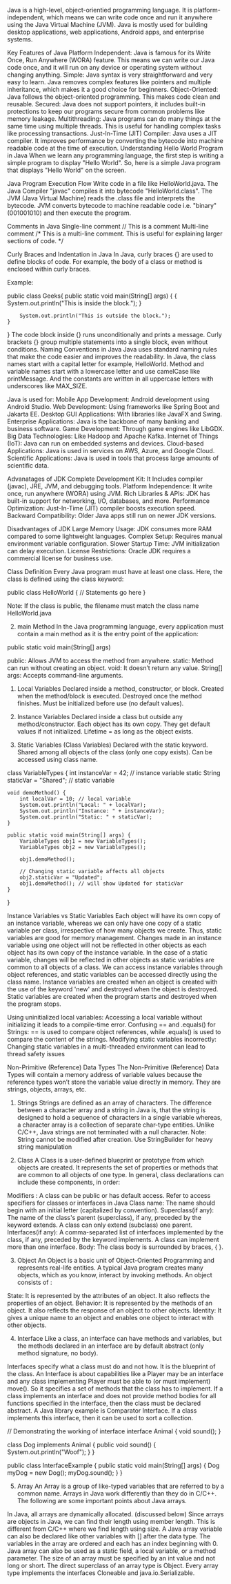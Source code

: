 Java is a high-level, object-orientied programming language. It is platform-independent, which means we can write code once and run it anywhere using the Java Virtual Machine (JVM). Java is mostly used for building desktop applications, web applications, Android apps, and enterprise systems.


Key Features of Java
Platform Independent: Java is famous for its Write Once, Run Anywhere (WORA) feature. This means we can write our Java code once, and it will run on any device or operating system without changing anything.
Simple: Java syntax is very straightforward and very easy to learn. Java removes complex features like pointers and multiple inheritance, which makes it a good choice for beginners.
Object-Oriented: Java follows the object-oriented programming. This makes code clean and reusable.
Secured: Java does not support pointers, it includes built-in protections to keep our programs secure from common problems like memory leakage.
Multithreading: Java programs can do many things at the same time using multiple threads. This is useful for handling complex tasks like processing transactions.
Just-In-Time (JIT) Compiler: Java uses a JIT compiler. It improves performance by converting the bytecode into machine readable code at the time of execution.
Understanding Hello World Program in Java
When we learn any programming language, the first step is writing a simple program to display "Hello World". So, here is a simple Java program that displays "Hello World" on the screen.


Java Program Execution Flow
Write code in a file like HelloWorld.java.
The Java Compiler "javac" compiles it into bytecode "HelloWorld.class".
The JVM (Java Virtual Machine) reads the .class file and interprets the bytecode.
JVM converts bytecode to machine readable code i.e. "binary" (001001010) and then execute the program.


Comments in Java
Single-line comment
// This is a comment
Multi-line comment
/*
This is a multi-line comment.
This is useful for explaining larger sections of code.
*/


Curly Braces and Indentation in Java
In Java, curly braces {} are used to define blocks of code. For example, the body of a class or method is enclosed within curly braces.

Example:

public class Geeks{
    public static void main(String[] args) {
        {
            System.out.println("This is inside the block.");
        }

        System.out.println("This is outside the block.");
    }
}
The code block inside {} runs unconditionally and prints a message.
Curly brackets {} group multiple statements into a single block, even without conditions.
Naming Conventions in Java
Java uses standard naming rules that make the code easier and improves the readability.
In Java, the class names start with a capital letter for example, HelloWorld. Method and variable names start with a lowercase letter and use camelCase like printMessage.
And the constants are written in all uppercase letters with underscores like MAX_SIZE.


Java is used for:
Mobile App Development: Android development using Android Studio.
Web Development: Using frameworks like Spring Boot and Jakarta EE.
Desktop GUI Applications: With libraries like JavaFX and Swing.
Enterprise Applications: Java is the backbone of many banking and business software.
Game Development: Through game engines like LibGDX.
Big Data Technologies: Like Hadoop and Apache Kafka.
Internet of Things (IoT): Java can run on embedded systems and devices.
Cloud-based Applications: Java is used in services on AWS, Azure, and Google Cloud.
Scientific Applications: Java is used in tools that process large amounts of scientific data.


Advanatages of JDK
Complete Development Kit: It Includes compiler (javac), JRE, JVM, and debugging tools.
Platform Independence: It write once, run anywhere (WORA) using JVM.
Rich Libraries & APIs: JDK has built-in support for networking, I/O, databases, and more.
Performance Optimization: Just-In-Time (JIT) compiler boosts execution speed.
Backward Compatibility: Older Java apps still run on newer JDK versions.

Disadvantages of JDK
Large Memory Usage: JDK consumes more RAM compared to some lightweight languages.
Complex Setup: Requires manual environment variable configuration.
Slower Startup Time: JVM initialization can delay execution.
License Restrictions: Oracle JDK requires a commercial license for business use.


Class Definition
Every Java program must have at least one class. Here, the class is defined using the class keyword:

public class HelloWorld {
    // Statements go here
}

Note: If the class is public, the filename must match the class name HelloWorld.java


2. main Method
In the Java programming language, every application must contain a main method as it is the entry point of the application:

public static void main(String[] args)

public: Allows JVM to access the method from anywhere.
static: Method can run without creating an object.
void: It doesn’t return any value.
String[] args: Accepts command-line arguments.


1. Local Variables
Declared inside a method, constructor, or block.
Created when the method/block is executed.
Destroyed once the method finishes.
Must be initialized before use (no default values).

2. Instance Variables
Declared inside a class but outside any method/constructor.
Each object has its own copy.
They get default values if not initialized.
Lifetime = as long as the object exists.

3. Static Variables (Class Variables)
Declared with the static keyword.
Shared among all objects of the class (only one copy exists).
Can be accessed using class name.

class VariableTypes {
    int instanceVar = 42;         // instance variable
    static String staticVar = "Shared"; // static variable

    void demoMethod() {
        int localVar = 10; // local variable
        System.out.println("Local: " + localVar);
        System.out.println("Instance: " + instanceVar);
        System.out.println("Static: " + staticVar);
    }

    public static void main(String[] args) {
        VariableTypes obj1 = new VariableTypes();
        VariableTypes obj2 = new VariableTypes();

        obj1.demoMethod();

        // Changing static variable affects all objects
        obj2.staticVar = "Updated";
        obj1.demoMethod(); // will show Updated for staticVar
    }
}


Instance Variables vs Static Variables
Each object will have its own copy of an instance variable, whereas we can only have one copy of a static variable per class, irrespective of how many objects we create. Thus, static variables are good for memory management.
Changes made in an instance variable using one object will not be reflected in other objects as each object has its own copy of the instance variable. In the case of a static variable, changes will be reflected in other objects as static variables are common to all objects of a class.
We can access instance variables through object references, and static variables can be accessed directly using the class name.
Instance variables are created when an object is created with the use of the keyword 'new' and destroyed when the object is destroyed. Static variables are created when the program starts and destroyed when the program stops.

Using uninitialized local variables: Accessing a local variable without initializing it leads to a compile-time error.
Confusing == and .equals() for Strings: == is used to compare object references, while .equals() is used to compare the content of the strings.
Modifying static variables incorrectly: Changing static variables in a multi-threaded environment can lead to thread safety issues


Non-Primitive (Reference) Data Types
The Non-Primitive (Reference) Data Types will contain a memory address of variable values because the reference types won’t store the variable value directly in memory. They are strings, objects, arrays, etc.

1. Strings
Strings are defined as an array of characters. The difference between a character array and a string in Java is, that the string is designed to hold a sequence of characters in a single variable whereas, a character array is a collection of separate char-type entities. Unlike C/C++, Java strings are not terminated with a null character.
Note: String cannot be modified after creation. Use StringBuilder for heavy string manipulation

2. Class
A Class is a user-defined blueprint or prototype from which objects are created.  It represents the set of properties or methods that are common to all objects of one type. In general, class declarations can include these components, in order:

Modifiers : A class can be public or has default access. Refer to access specifiers for classes or interfaces in Java
Class name: The name should begin with an initial letter (capitalized by convention).
Superclass(if any): The name of the class's parent (superclass), if any, preceded by the keyword extends. A class can only extend (subclass) one parent.
Interfaces(if any): A comma-separated list of interfaces implemented by the class, if any, preceded by the keyword implements. A class can implement more than one interface.
Body: The class body is surrounded by braces, { }.

3. Object
An Object is a basic unit of Object-Oriented Programming and represents real-life entities.  A typical Java program creates many objects, which as you know, interact by invoking methods. An object consists of :

State: It is represented by the attributes of an object. It also reflects the properties of an object.
Behavior: It is represented by the methods of an object. It also reflects the response of an object to other objects.
Identity: It gives a unique name to an object and enables one object to interact with other objects.

4. Interface
Like a class, an interface can have methods and variables, but the methods declared in an interface are by default abstract (only method signature, no body).

Interfaces specify what a class must do and not how. It is the blueprint of the class.
An Interface is about capabilities like a Player may be an interface and any class implementing Player must be able to (or must implement) move(). So it specifies a set of methods that the class has to implement.
If a class implements an interface and does not provide method bodies for all functions specified in the interface, then the class must be declared abstract.
A Java library example is Comparator Interface. If a class implements this interface, then it can be used to sort a collection.

// Demonstrating the working of interface
interface Animal {
    void sound();
}

class Dog implements Animal {
    public void sound() {
        System.out.println("Woof");
    }
}

public class InterfaceExample {
    public static void main(String[] args) {
        Dog myDog = new Dog();
        myDog.sound(); 
    }
}


5. Array
An Array is a group of like-typed variables that are referred to by a common name. Arrays in Java work differently than they do in C/C++. The following are some important points about Java arrays.

In Java, all arrays are dynamically allocated. (discussed below)
Since arrays are objects in Java, we can find their length using member length. This is different from C/C++ where we find length using size.
A Java array variable can also be declared like other variables with [] after the data type.
The variables in the array are ordered and each has an index beginning with 0.
Java array can also be used as a static field, a local variable, or a method parameter.
The size of an array must be specified by an int value and not long or short.
The direct superclass of an array type is Object.
Every array type implements the interfaces Cloneable and java.io.Serializable.

